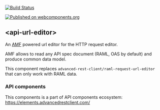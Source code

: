 [![Build Status](https://travis-ci.org/advanced-rest-client/api-url-editor.svg?branch=stage)](https://travis-ci.org/advanced-rest-client/api-url-editor)

[![Published on webcomponents.org](https://img.shields.io/badge/webcomponents.org-published-blue.svg)](https://www.webcomponents.org/element/advanced-rest-client/api-url-editor)

## &lt;api-url-editor&gt;

An [AMF](https://github.com/mulesoft/amf) powered url editor for the HTTP request editor.

AMF allows to read any API spec document (RAML, OAS by default) and produce common
data model.

This component replaces `advanced-rest-client/raml-request-url-editor` that can only work with RAML data.

### API components

This components is a part of API components ecosystem: https://elements.advancedrestclient.com/
